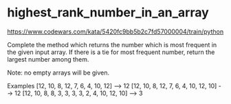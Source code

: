 # highest_rank_number_in_an_array

https://www.codewars.com/kata/5420fc9bb5b2c7fd57000004/train/python

Complete the method which returns the number which is most frequent in the given input array. If there is a tie for most frequent number, return the largest number among them.

Note: no empty arrays will be given.

Examples
[12, 10, 8, 12, 7, 6, 4, 10, 12] --> 12
[12, 10, 8, 12, 7, 6, 4, 10, 12, 10] --> 12
[12, 10, 8, 8, 3, 3, 3, 3, 2, 4, 10, 12, 10] --> 3
